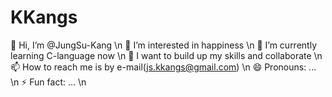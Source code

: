 # KKangs
👋 Hi, I’m @JungSu-Kang \n
👀 I’m interested in happiness \n
🌱 I’m currently learning C-language now \n
💞️ I want to build up my skills and collaborate \n
📫 How to reach me is by e-mail(js.kkangs@gmail.com) \n
😄 Pronouns: ... \n
⚡ Fun fact: ... \n
